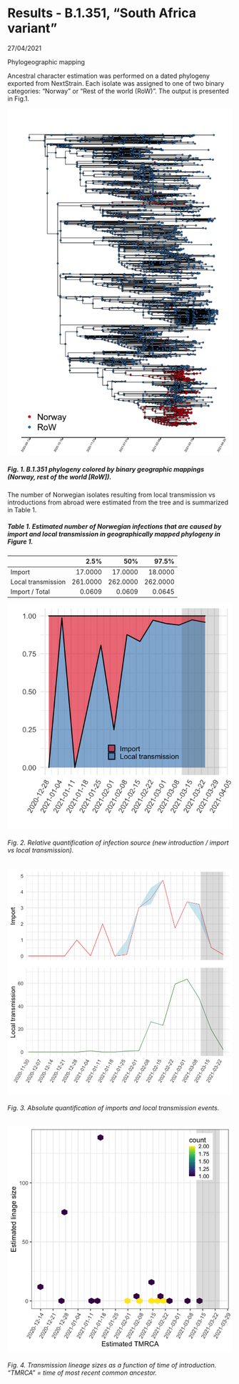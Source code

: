 Results - B.1.351, “South Africa variant”
================
27/04/2021

Phylogeographic mapping

Ancestral character estimation was performed on a dated phylogeny
exported from NextStrain. Each isolate was assigned to one of two binary
categories: “Norway” or “Rest of the world (RoW)”. The output is
presented in Fig.1.

![](Southafrican_results_files/figure-gfm/unnamed-chunk-1-1.png)<!-- -->

##### Fig. 1. B.1.351 phylogeny colored by binary geographic mappings (Norway, rest of the world \[RoW\]).

The number of Norwegian isolates resulting from local transmission vs
introductions from abroad were estimated from the tree and is summarized
in Table 1.

##### Table 1. Estimated number of Norwegian infections that are caused by import and local transmission in geographically mapped phylogeny in Figure 1.

|                    |     2.5% |      50% |    97.5% |
|:-------------------|---------:|---------:|---------:|
| Import             |  17.0000 |  17.0000 |  18.0000 |
| Local transmission | 261.0000 | 262.0000 | 262.0000 |
| Import / Total     |   0.0609 |   0.0609 |   0.0645 |

![](Southafrican_results_files/figure-gfm/unnamed-chunk-5-1.png)<!-- -->

###### Fig. 2. Relative quantification of infection source (new introduction / import vs local transmission).

![](Southafrican_results_files/figure-gfm/unnamed-chunk-7-1.png)<!-- -->

###### Fig. 3. Absolute quantification of imports and local transmission events.

![](Southafrican_results_files/figure-gfm/unnamed-chunk-8-1.png)<!-- -->

###### Fig. 4. Transmission lineage sizes as a function of time of introduction. “TMRCA” = time of most recent common ancestor.
